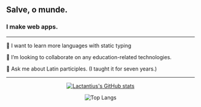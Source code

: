 ## Salve, o munde.

### I make web apps.

---

🌱 I want to learn more languages with static typing

👯 I’m looking to collaborate on any education-related technologies.

💬 Ask me about Latin participles. (I taught it for seven years.)

---

<div align=center>

[![Lactantius's GitHub stats](https://github-readme-stats.vercel.app/api?username=Lactantius&theme=dark)](https://github.com/Lactantius/github-readme-stats)

![Top Langs](https://github-readme-stats.vercel.app/api/top-langs/?username=Lactantius&theme=dark&hide=html&langs_count=8&layout=compact)

</div>

<!--
**Lactantius/Lactantius** is a ✨ _special_ ✨ repository because its `README.md` (this file) appears on your GitHub profile.

Here are some ideas to get you started:

- 🔭 I’m currently working on ...

- 👯 I’m looking to collaborate on ...
- 🤔 I’m looking for help with ...
- 👯 I’m looking to collaborate on any education-related technologies.
...
- 📫 How to reach me: ...
- 😄 Pronouns: ...
- ⚡ Fun fact: ...
-->
